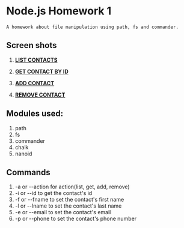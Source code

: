 # Node.js Homework 1
	A homework about file manipulation using path, fs and commander.

## Screen shots

1. <a href="https://i.ibb.co/87hZ8Fs/goit-node-hw-01-list.gif" target="_blank">**LIST CONTACTS** </a>

2. <a href="https://i.ibb.co/qr1FqFJ/goit-node-hw-01-get.gif" target="_blank">**GET CONTACT BY ID** </a>


3. <a href="https://i.ibb.co/n1WHVpC/goit-node-hw-01-add.gif" target="_blank">**ADD CONTACT** </a>


4. <a href="https://i.ibb.co/Gp4qYvg/goit-node-hw-01-remove.gif" target="_blank">**REMOVE CONTACT** </a>


## Modules used:

1. path
2. fs
3. commander
4. chalk
5. nanoid

## Commands

1. -a or --action for action(list, get, add, remove)
2. -i or --id to get the contact's id
3. -f or --fname to set the contact's first name
4. -l or --lname to set the contact's last name
5. -e or --email to set the contact's email
6. -p or --phone to set the contact's phone number
